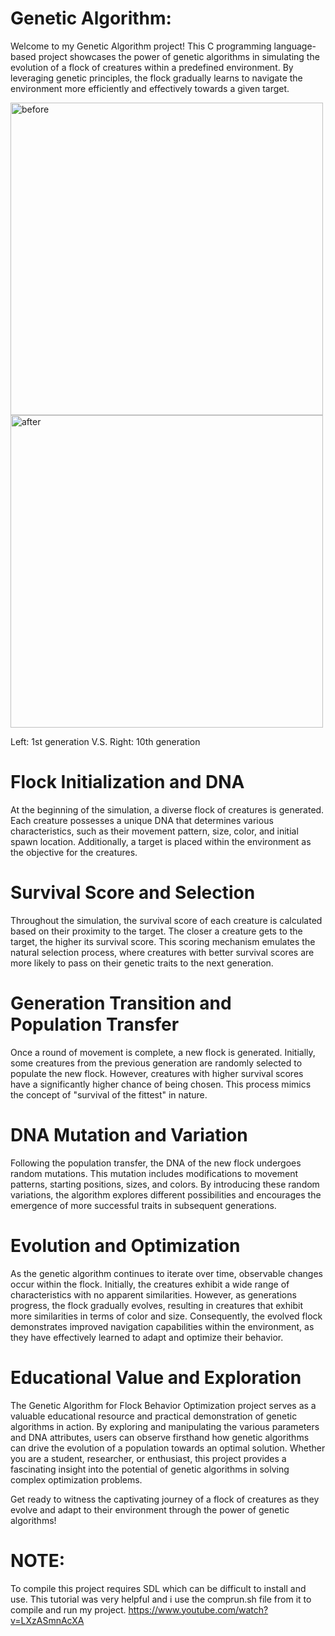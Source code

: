 # Genetic Algorithm:
Welcome to my Genetic Algorithm project! This C programming language-based project showcases the power of genetic algorithms in simulating the evolution of a flock of creatures within a predefined environment. By leveraging genetic principles, the flock gradually learns to navigate the environment more efficiently and effectively towards a given target.


<img width="500" alt="before" src="https://github.com/Joshua-Uni/Genetic-Algorithm/assets/112139913/e121b6cf-5a95-44c7-8093-d261b3d455bc">

<img width="500" alt="after" src="https://github.com/Joshua-Uni/Genetic-Algorithm/assets/112139913/5237341f-a93e-41d8-ad01-aec2561b2828">

Left: 1st generation V.S. Right: 10th generation




# Flock Initialization and DNA

At the beginning of the simulation, a diverse flock of creatures is generated. Each creature possesses a unique DNA that determines various characteristics, such as their movement pattern, size, color, and initial spawn location. Additionally, a target is placed within the environment as the objective for the creatures.

# Survival Score and Selection

Throughout the simulation, the survival score of each creature is calculated based on their proximity to the target. The closer a creature gets to the target, the higher its survival score. This scoring mechanism emulates the natural selection process, where creatures with better survival scores are more likely to pass on their genetic traits to the next generation.

# Generation Transition and Population Transfer

Once a round of movement is complete, a new flock is generated. Initially, some creatures from the previous generation are randomly selected to populate the new flock. However, creatures with higher survival scores have a significantly higher chance of being chosen. This process mimics the concept of "survival of the fittest" in nature.

# DNA Mutation and Variation

Following the population transfer, the DNA of the new flock undergoes random mutations. This mutation includes modifications to movement patterns, starting positions, sizes, and colors. By introducing these random variations, the algorithm explores different possibilities and encourages the emergence of more successful traits in subsequent generations.

# Evolution and Optimization

As the genetic algorithm continues to iterate over time, observable changes occur within the flock. Initially, the creatures exhibit a wide range of characteristics with no apparent similarities. However, as generations progress, the flock gradually evolves, resulting in creatures that exhibit more similarities in terms of color and size. Consequently, the evolved flock demonstrates improved navigation capabilities within the environment, as they have effectively learned to adapt and optimize their behavior.

# Educational Value and Exploration

The Genetic Algorithm for Flock Behavior Optimization project serves as a valuable educational resource and practical demonstration of genetic algorithms in action. By exploring and manipulating the various parameters and DNA attributes, users can observe firsthand how genetic algorithms can drive the evolution of a population towards an optimal solution. Whether you are a student, researcher, or enthusiast, this project provides a fascinating insight into the potential of genetic algorithms in solving complex optimization problems.

Get ready to witness the captivating journey of a flock of creatures as they evolve and adapt to their environment through the power of genetic algorithms!

# NOTE:
To compile this project requires SDL which can be difficult to install and use. This tutorial was very helpful and i use the comprun.sh file from it to compile and run my project. https://www.youtube.com/watch?v=LXzASmnAcXA
